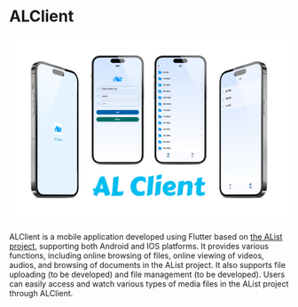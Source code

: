 # ALClient

![banner](https://raw.githubusercontent.com/BFWXKJGS/AlistClient/main/github/banner.jpg)

ALClient is a mobile application developed using Flutter based on [the AList project](https://github.com/alist-org/alist), supporting both Android and IOS platforms. It provides various functions, including online browsing of files, online viewing of videos, audios, and browsing of documents in the AList project. It also supports file uploading (to be developed) and file management (to be developed). Users can easily access and watch various types of media files in the AList project through ALClient.